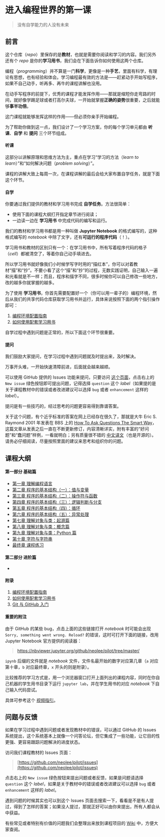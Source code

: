 # 进入编程世界的第一课

> 没有自学能力的人没有未来  

## 前言

这个仓库（*repo*）里保存的是**教材**，也就是需要你阅读和学习的内容。我们另外还有个 *repo* 是你的**学习用书**，我们会在下面告诉你如何使用这两个仓库。

编程（*programming*）并不算是一门**科学**，更像是一种**手艺**，里面有科学，有理论有思想，也有经验和体会。学习编程最有效的方法是——赶紧动手开始写程序，如果不自己动手，听再多、再牛的课程讲解也没用。

在动手写程序的前提下，优秀的课程才能发挥作用——那就是缩短你走弯路的时间，就好像学踢足球或者打高尔夫球，一开始就掌握**正确的姿势**很重要，之后就能够**事半功倍**。

这门课程就能够发挥这样的作用——但必须你亲手开始编程。

为了帮助你做到这一点，我们设计了一个学习方案，你的每个学习单元都由 **听课**、**自学** 和 **提问** 三个环节组成。

#### 听课

这部分以讲解原理和思维方法为主，重点在学习“学习的方法（*learn to learn*）”和“如何解决问题（*problem solving*）”。

课程的讲解大致上每周一次，在课程讲解的最后会给大家布置自学任务，就是下面这个环节。

#### 自学

你要通过我们提供的教材和学习用书完成 **自学任务**。方法很简单：
* 使用下面的课程大纲打开指定章节进行阅读；
* 一边读一边在 **学习用书** 中完成代码的编写和运行。

我们的教材和学习用书都是用一种叫做 **Jupyter Notebook** 的格式编写的，这种格式编写的 *notebook* 中除了文字，还有**可运行的程序代码**（！）。

学习用书和教材的区别只有一个：在学习用书中，所有写着程序代码的格子（*cell*）都被清空了，等着你自己动手填进去。

所以学习用书就好像我们小时候学写字时用的“描红本”，你可以对着教材“描”和“抄”。不要小看了这个“描”和“抄”的过程，无数实践证明，自己输入一遍和光看就是不一样；而且，程序和描字不同，很多时候你可以自己修改一些地方，改的越多你就掌握的越多。

为了使用 **学习用书**，你首先需要配置好一个（你可以用一辈子的）编程环境，然后从我们的共享代码仓库获取学习用书并运行，具体来说按照下面的两个指引操作即可：

1. [编程环境配置指南](x1-setup.md)
2. [如何使用配套学习用书](x2-students-book.md)

自学过程中遇到问题是正常的，所以下面这个环节很重要。

#### 提问

我们鼓励大家提问，在学习过程中遇到问题就及时提出来，及时解决。

万事开头难，一开始快速清障前进，后面就会越来越顺。

可以使用 GitHub 提供的 Issues 功能来提问，只要访问 [这个页面](https://github.com/neolee/pilot/issues)，点击右上的 `New issue` 绿色按钮即可提出问题，记得选择 `question` 这个 *label*（如果提的是关于课程教材中的错误或者改进建议可以选择 `bug` 或者 `enhancement` 这样的 *label*）。

提问是有一些技巧的，经过思考的问题更容易得到靠谱答案。

关于这个问题，有个近乎标准的答案在网上已经存在很久了，那就是大牛 Eric S. Raymond 2001 年发表在 BBS 上的 [How To Ask Questions The Smart Way](http://www.catb.org/~esr/faqs/smart-questions.html)，这篇文章从发表之后一直在不断更新修订，内容清晰详实，附有丰富的“好问题”和“蠢问题”样例，一看就明白；另有质量很不错的 [中文译文](https://github.com/ryanhanwu/How-To-Ask-Questions-The-Smart-Way/blob/master/README-zh_CN.md)（也是开源的）。请务必仔细阅读，尽量按照里面的建议来思考和组织你的问题。

## 课程大纲

#### 第一部分 基础篇

* [第一章 理解编程语言](p1-1-understanding-programming-languages.ipynb)
* [第二章 程序的基本结构（一）：值与变量](p1-2-structure-1.ipynb)
* [第三章 程序的基本结构（二）：操作符与函数](p1-3-structure-2.ipynb)
* [第四章 程序的基本结构（三）：逻辑判断与分支](p1-4-structure-3.ipynb)
* [第五章 程序的基本结构（四）：循环](p1-5-structure-4.ipynb)
* [第六章 程序的基本结构（五）：异常处理](p1-6-structure-5.ipynb)
* [第七章 理解对象与类：起源篇](p1-7-oo-1.ipynb)
* [第八章 理解对象与类：概念篇](p1-8-oo-2.ipynb)
* [第九章 理解对象与类：Python 篇](p1-9-oo-3.ipynb)
* [第十章 字符与字符串](p1-a-string.ipynb)
* [最终章 课程练习](p1-b-final.ipynb)

#### 第二部分 进阶篇

* 

#### 附录

1. [编程环境配置指南](x1-setup.md)
2. [如何使用配套学习用书](x2-students-book.md)
3. [Git 与 GitHub 入门](x3-git-github.ipynb)

#### 重要的附注

由于 GitHub 的某些 bug，点击上面的这些链接打开 *notebook* 时可能会出现 `Sorry, something went wrong. Reload?` 的错误，这时可打开下面的链接，改用 Jupyter Notebook 官方提供的阅读器：

> https://nbviewer.jupyter.org/github/neolee/pilot/tree/master/

`ipynb` 后缀的文件就是 *notebook* 文件，文件名最开始的数字对应第几章（`a` 对应第十章，`b` 对应最终章，`x` 开头的则是附录）。

比较推荐的学习方式是，用一个浏览器窗口打开上面列出的课程内容，同时在你自己机器的学生用书目录下运行 `jupyter lab`，并在学生用书的对应 *notebook* 下自己输入代码尝试。

具体可参考这个 [视频指引](https://www.bilibili.com/video/av71399509/)。

## 问题与反馈

如果在学习过程中遇到问题或者发现教材中的错误，可以通过 GitHub 的 Issues 系统提出，这个系统基本上就像一个问答论坛，但它集成了一些功能，让它目的性更强、更容易跟踪问题解决的进度状态。

访问我们课程教材的 Issues 页面：

> [https://github.com/neolee/pilot/issues](https://github.com/neolee/pilot/issues)

点击右上的 `New issue` 绿色按钮来提出问题或者反馈，如果是问题请选择 `question` 这个 *label*，如果是关于教材中的错误或者改进建议可以选择 `bug` 或者 `enhancement` 这样的 *label*。

遇到问题的时候其实也可以到这个 Issues 页面去搜索一下，看看是不是有人提过，得到了怎样的答案；如果没人提过，那就正好可以由你来提出，所有人都会从中获益。

有些常见或者特别有价值的问题我们会整理出来放到课程项目的 [Wiki](https://github.com/neolee/pilot/wiki) 中，方便大家查阅。